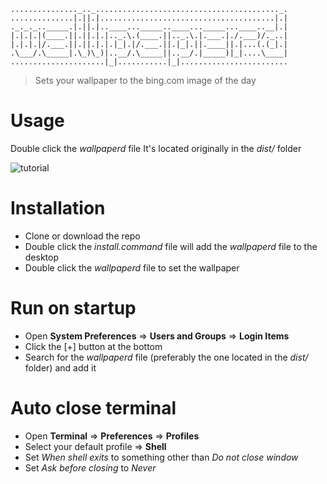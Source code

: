 ```
..............._.._........................................._.
..............|.||.|.......................................|.|  
._._._.._____.|.||.|..____..._____..____..._____...____..__|.|  
|.|.|.|(____.||.||.|.|.._.\.(____.||.._.\.|.___.|./.___)/._..|  
|.|.|.|/.___.||.||.|.|.|_|.|/.___.||.|_|.||.____||.|...(.(_|.|  
.\___/.\_____|.\_)\_)|..__/.\_____||..__/.|_____)|_|....\____|  
.....................|_|...........|_|........................ 
``` 
>Sets your wallpaper to the bing.com image of the day

# Usage
Double click the *wallpaperd* file
It's located originally in the *dist/* folder

![tutorial](tutorial.gif)

# Installation
* Clone or download the repo
* Double click the *install.command* file will add the *wallpaperd* file to the desktop
* Double click the *wallpaperd* file to set the wallpaper

# Run on startup
* Open **System Preferences** => **Users and Groups** => **Login Items**
* Click the [+] button at the bottom
* Search for the *wallpaperd* file (preferably the one located in the *dist/* folder) and add it

# Auto close terminal
* Open **Terminal** => **Preferences** => **Profiles**
* Select your default profile => **Shell**
* Set *When shell exits* to something other than *Do not close window*
* Set *Ask before closing* to *Never*



